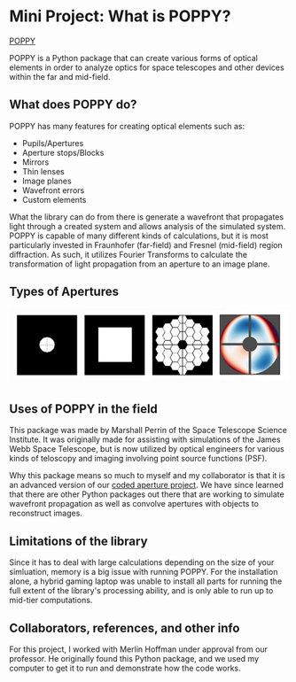 # Mini Project: What is POPPY?

<a href="https://poppy-optics.readthedocs.io/en/stable/index.html#">POPPY</a>

POPPY is a Python package that can create various forms of optical elements in order to analyze optics for space telescopes and other devices within the far and mid-field.

## What does POPPY do?

POPPY has many features for creating optical elements such as:
- Pupils/Apertures
- Aperture stops/Blocks
- Mirrors
- Thin lenses
- Image planes
- Wavefront errors
- Custom elements

What the library can do from there is generate a wavefront that propagates light through a created system and allows analysis of the simulated system. POPPY is capable of many different kinds of calculations, but it is most particularly invested in Fraunhofer (far-field) and Fresnel (mid-field) region diffraction. As such, it utilizes Fourier Transforms to calculate the transformation of light propagation from an aperture to an image plane.

## Types of Apertures

<p align="center"><img src="https://github.com/mysteriousmartel/poppyProject/blob/master/apertures.png"></img></p>

## Uses of POPPY in the field

This package was made by Marshall Perrin of the Space Telescope Science Institute. It was originally made for assisting with simulations of the James Webb Space Telescope, but is now utilized by optical engineers for various kinds of teloscopy and imaging involving point source functions (PSF).

Why this package means so much to myself and my collaborator is that it is an advanced version of our <a href="https://github.com/mbu54/601project">coded aperture project</a>. We have since learned that there are other Python packages out there that are working to simulate wavefront propagation as well as convolve apertures with objects to reconstruct images.

## Limitations of the library

Since it has to deal with large calculations depending on the size of your simluation, memory is a big issue with running POPPY. For the installation alone, a hybrid gaming laptop was unable to install all parts for running the full extent of the library's processing ability, and is only able to run up to mid-tier computations.

## Collaborators, references, and other info

For this project, I worked with Merlin Hoffman under approval from our professor. He originally found this Python package, and we used my computer to get it to run and demonstrate how the code works.
